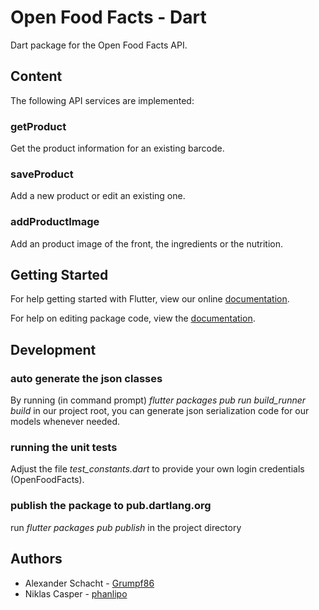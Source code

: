 # Open Food Facts - Dart

Dart package for the Open Food Facts API.

## Content

The following API services are implemented:

### getProduct
Get the product information for an existing barcode.

### saveProduct
Add a new product or edit an existing one.

### addProductImage
Add an product image of the front, the ingredients or the nutrition.


## Getting Started

For help getting started with Flutter, view our online [documentation](https://flutter.io/).

For help on editing package code, view the [documentation](https://flutter.io/developing-packages/).

## Development

### auto generate the json classes 
By running (in command prompt) *flutter packages pub run build_runner build* in our project root, you can generate json serialization code for our models whenever needed.

### running the unit tests
Adjust the file *test_constants.dart* to provide your own login credentials (OpenFoodFacts).

### publish the package to pub.dartlang.org
run *flutter packages pub publish* in the project directory

## Authors
* Alexander Schacht - [Grumpf86](https://github.com/Grumpf86 )
* Niklas Casper - [phanlipo](https://github.com/phanlipo)